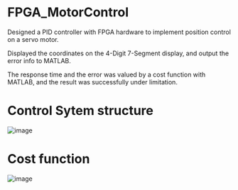 # FPGA_MotorControl

Designed a PID controller with FPGA hardware to implement position control on a servo motor.

Displayed the coordinates on the 4-Digit 7-Segment display, and output the error info to MATLAB.

The response time and the error was valued by a cost function with MATLAB, and the result was successfully under limitation.

# Control Sytem structure

![image](https://github.com/jimmyma8579/FPGA_MotorControl/blob/master/SystemStructure.jpg)

# Cost function

![image](https://github.com/jimmyma8579/FPGA_MotorControl/blob/master/CostFunction.jpg)
